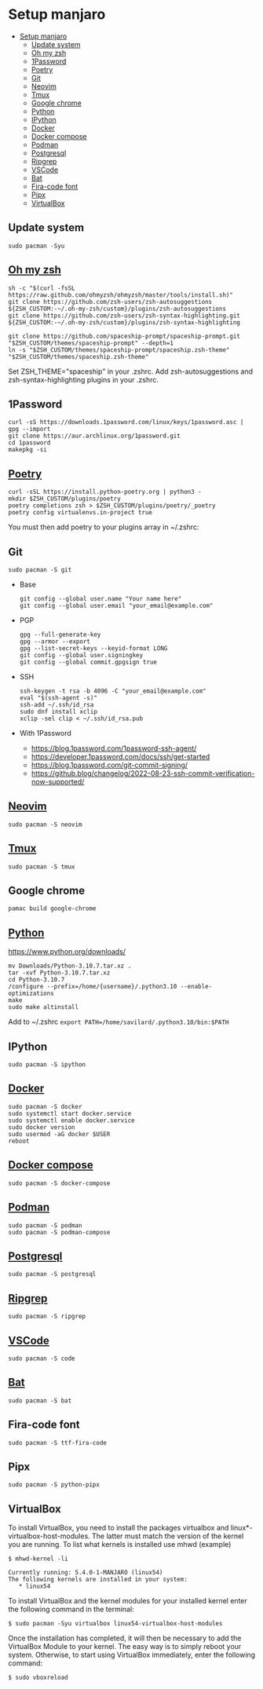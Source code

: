 # Setup manjaro

<!-- TOC -->
* [Setup manjaro](#setup-manjaro)
  * [Update system](#update-system)
  * [Oh my zsh](#oh-my-zsh)
  * [1Password](#1password)
  * [Poetry](#poetry)
  * [Git](#git)
  * [Neovim](#neovim)
  * [Tmux](#tmux)
  * [Google chrome](#google-chrome)
  * [Python](#python)
  * [IPython](#ipython)
  * [Docker](#docker)
  * [Docker compose](#docker-compose)
  * [Podman](#podman)
  * [Postgresql](#postgresql)
  * [Ripgrep](#ripgrep)
  * [VSCode](#vscode)
  * [Bat](#bat)
  * [Fira-code font](#fira-code-font)
  * [Pipx](#pipx)
  * [VirtualBox](#virtualbox)
<!-- TOC -->

## Update system
```shell
sudo pacman -Syu
```

## [Oh my zsh](https://ohmyz.sh/)
```shell
sh -c "$(curl -fsSL https://raw.github.com/ohmyzsh/ohmyzsh/master/tools/install.sh)"
git clone https://github.com/zsh-users/zsh-autosuggestions ${ZSH_CUSTOM:-~/.oh-my-zsh/custom}/plugins/zsh-autosuggestions
git clone https://github.com/zsh-users/zsh-syntax-highlighting.git ${ZSH_CUSTOM:-~/.oh-my-zsh/custom}/plugins/zsh-syntax-highlighting

git clone https://github.com/spaceship-prompt/spaceship-prompt.git "$ZSH_CUSTOM/themes/spaceship-prompt" --depth=1
ln -s "$ZSH_CUSTOM/themes/spaceship-prompt/spaceship.zsh-theme" "$ZSH_CUSTOM/themes/spaceship.zsh-theme"
```
Set ZSH_THEME="spaceship" in your .zshrc.
Add zsh-autosuggestions and zsh-syntax-highlighting plugins in your .zshrc. 

## 1Password
```shell
curl -sS https://downloads.1password.com/linux/keys/1password.asc | gpg --import
git clone https://aur.archlinux.org/1password.git
cd 1password
makepkg -si
```

## [Poetry](https://python-poetry.org/docs/#installation)
```shell
curl -sSL https://install.python-poetry.org | python3 -
mkdir $ZSH_CUSTOM/plugins/poetry
poetry completions zsh > $ZSH_CUSTOM/plugins/poetry/_poetry
poetry config virtualenvs.in-project true
```
You must then add poetry to your plugins array in ~/.zshrc:

## Git
```shell
sudo pacman -S git
```
* Base
    ```shell
    git config --global user.name "Your name here"
    git config --global user.email "your_email@example.com"
    ```

* PGP
    ```shell
    gpg --full-generate-key
    gpg --armor --export
    gpg --list-secret-keys --keyid-format LONG
    git config --global user.signingkey
    git config --global commit.gpgsign true
    ```

* SSH
    ```shell
    ssh-keygen -t rsa -b 4096 -C "your_email@example.com"
    eval "$(ssh-agent -s)"
    ssh-add ~/.ssh/id_rsa
    sudo dnf install xclip
    xclip -sel clip < ~/.ssh/id_rsa.pub
    ```
  
* With 1Password
  * https://blog.1password.com/1password-ssh-agent/
  * https://developer.1password.com/docs/ssh/get-started
  * https://blog.1password.com/git-commit-signing/
  * https://github.blog/changelog/2022-08-23-ssh-commit-verification-now-supported/


## [Neovim](https://neovim.io/)
```shell
sudo pacman -S neovim
```

## [Tmux](https://github.com/tmux/tmux/wiki)
```shell
sudo pacman -S tmux
```

## Google chrome
```shell
pamac build google-chrome
```

## [Python](https://www.python.org)
https://www.python.org/downloads/
```shell
mv Downloads/Python-3.10.7.tar.xz . 
tar -xvf Python-3.10.7.tar.xz
cd Python-3.10.7 
/configure --prefix=/home/{username}/.python3.10 --enable-optimizations
make
sudo make altinstall
```
Add to ~/.zshrc `export PATH=/home/savilard/.python3.10/bin:$PATH`

## IPython
```shell
sudo pacman -S ipython
```

## [Docker](https://www.docker.com/)
```shell
sudo pacman -S docker
sudo systemctl start docker.service
sudo systemctl enable docker.service
sudo docker version
sudo usermod -aG docker $USER
reboot
```

## [Docker compose](https://github.com/docker/compose)
```shell
sudo pacman -S docker-compose 
```

## [Podman](https://podman.io/)
```shell
sudo pacman -S podman
sudo pacman -S podman-compose
```

## [Postgresql](https://www.postgresql.org/)
```shell
sudo pacman -S postgresql
```

## [Ripgrep](https://github.com/BurntSushi/ripgrep)
```shell
sudo pacman -S ripgrep
```

## [VSCode](https://code.visualstudio.com/)
```shell
sudo pacman -S code
```

## [Bat](https://github.com/sharkdp/bat)
```shell
sudo pacman -S bat
```

## Fira-code font
```shell
sudo pacman -S ttf-fira-code
```

## Pipx
```shell
sudo pacman -S python-pipx
```

## VirtualBox
To install VirtualBox, you need to install the packages virtualbox and linux*-virtualbox-host-modules. 
The latter must match the version of the kernel you are running. To list what kernels is installed use mhwd (example)

```shell
$ mhwd-kernel -li

Currently running: 5.4.0-1-MANJARO (linux54)
The following kernels are installed in your system:
   * linux54
```
To install VirtualBox and the kernel modules for your installed kernel enter the following command in the terminal:

```shell
$ sudo pacman -Syu virtualbox linux54-virtualbox-host-modules
```
Once the installation has completed, it will then be necessary to add the VirtualBox Module to your kernel. 
The easy way is to simply reboot your system. Otherwise, to start using VirtualBox immediately, enter the following command:

```shell
$ sudo vboxreload
```
